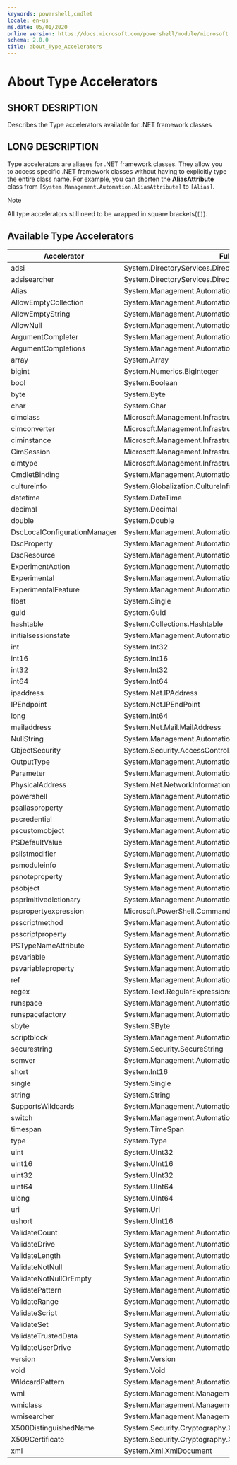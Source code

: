 ```yaml
---
keywords: powershell,cmdlet
locale: en-us
ms.date: 05/01/2020
online version: https://docs.microsoft.com/powershell/module/microsoft.powershell.core/about/about_type_accelerators?view=powershell-7.1&WT.mc_id=ps-gethelp
schema: 2.0.0
title: about_Type_Accelerators
---
```

# About Type Accelerators

## SHORT DESRIPTION

Describes the Type accelerators available for .NET framework classes

## LONG DESCRIPTION

Type accelerators are aliases for .NET framework classes. They allow you to
access specific .NET framework classes without having to explicitly type the
entire class name. For example, you can shorten the **AliasAttribute**
class from `[System.Management.Automation.AliasAttribute]` to `[Alias]`.

> [!NOTE]
> All type accelerators still need to be wrapped in square brackets(`[]`).

## Available Type Accelerators

|        Accelerator          |                           Full Class Name                           |
|---------------------------- | ------------------------------------------------------------------- |
|adsi                         | System.DirectoryServices.DirectoryEntry                             |
|adsisearcher                 | System.DirectoryServices.DirectorySearcher                          |
|Alias                        | System.Management.Automation.AliasAttribute                         |
|AllowEmptyCollection         | System.Management.Automation.AllowEmptyCollectionAttribute          |
|AllowEmptyString             | System.Management.Automation.AllowEmptyStringAttribute              |
|AllowNull                    | System.Management.Automation.AllowNullAttribute                     |
|ArgumentCompleter            | System.Management.Automation.ArgumentCompleterAttribute             |
|ArgumentCompletions          | System.Management.Automation.ArgumentCompletionsAttribute           |
|array                        | System.Array                                                        |
|bigint                       | System.Numerics.BigInteger                                          |
|bool                         | System.Boolean                                                      |
|byte                         | System.Byte                                                         |
|char                         | System.Char                                                         |
|cimclass                     | Microsoft.Management.Infrastructure.CimClass                        |
|cimconverter                 | Microsoft.Management.Infrastructure.CimConverter                    |
|ciminstance                  | Microsoft.Management.Infrastructure.CimInstance                     |
|CimSession                   | Microsoft.Management.Infrastructure.CimSession                      |
|cimtype                      | Microsoft.Management.Infrastructure.CimType                         |
|CmdletBinding                | System.Management.Automation.CmdletBindingAttribute                 |
|cultureinfo                  | System.Globalization.CultureInfo                                    |
|datetime                     | System.DateTime                                                     |
|decimal                      | System.Decimal                                                      |
|double                       | System.Double                                                       |
|DscLocalConfigurationManager | System.Management.Automation.DscLocalConfigurationManagerAttribute  |
|DscProperty                  | System.Management.Automation.DscPropertyAttribute                   |
|DscResource                  | System.Management.Automation.DscResourceAttribute                   |
|ExperimentAction             | System.Management.Automation.ExperimentAction                       |
|Experimental                 | System.Management.Automation.ExperimentalAttribute                  |
|ExperimentalFeature          | System.Management.Automation.ExperimentalFeature                    |
|float                        | System.Single                                                       |
|guid                         | System.Guid                                                         |
|hashtable                    | System.Collections.Hashtable                                        |
|initialsessionstate          | System.Management.Automation.Runspaces.InitialSessionState          |
|int                          | System.Int32                                                        |
|int16                        | System.Int16                                                        |
|int32                        | System.Int32                                                        |
|int64                        | System.Int64                                                        |
|ipaddress                    | System.Net.IPAddress                                                |
|IPEndpoint                   | System.Net.IPEndPoint                                               |
|long                         | System.Int64                                                        |
|mailaddress                  | System.Net.Mail.MailAddress                                         |
|NullString                   | System.Management.Automation.Language.NullString                    |
|ObjectSecurity               | System.Security.AccessControl.ObjectSecurity                        |
|OutputType                   | System.Management.Automation.OutputTypeAttribute                    |
|Parameter                    | System.Management.Automation.ParameterAttribute                     |
|PhysicalAddress              | System.Net.NetworkInformation.PhysicalAddress                       |
|powershell                   | System.Management.Automation.PowerShell                             |
|psaliasproperty              | System.Management.Automation.PSAliasProperty                        |
|pscredential                 | System.Management.Automation.PSCredential                           |
|pscustomobject               | System.Management.Automation.PSObject                               |
|PSDefaultValue               | System.Management.Automation.PSDefaultValueAttribute                |
|pslistmodifier               | System.Management.Automation.PSListModifier                         |
|psmoduleinfo                 | System.Management.Automation.PSModuleInfo                           |
|psnoteproperty               | System.Management.Automation.PSNoteProperty                         |
|psobject                     | System.Management.Automation.PSObject                               |
|psprimitivedictionary        | System.Management.Automation.PSPrimitiveDictionary                  |
|pspropertyexpression         | Microsoft.PowerShell.Commands.PSPropertyExpression                  |
|psscriptmethod               | System.Management.Automation.PSScriptMethod                         |
|psscriptproperty             | System.Management.Automation.PSScriptProperty                       |
|PSTypeNameAttribute          | System.Management.Automation.PSTypeNameAttribute                    |
|psvariable                   | System.Management.Automation.PSVariable                             |
|psvariableproperty           | System.Management.Automation.PSVariableProperty                     |
|ref                          | System.Management.Automation.PSReference                            |
|regex                        | System.Text.RegularExpressions.Regex                                |
|runspace                     | System.Management.Automation.Runspaces.Runspace                     |
|runspacefactory              | System.Management.Automation.Runspaces.RunspaceFactory              |
|sbyte                        | System.SByte                                                        |
|scriptblock                  | System.Management.Automation.ScriptBlock                            |
|securestring                 | System.Security.SecureString                                        |
|semver                       | System.Management.Automation.SemanticVersion                        |
|short                        | System.Int16                                                        |
|single                       | System.Single                                                       |
|string                       | System.String                                                       |
|SupportsWildcards            | System.Management.Automation.SupportsWildcardsAttribute             |
|switch                       | System.Management.Automation.SwitchParameter                        |
|timespan                     | System.TimeSpan                                                     |
|type                         | System.Type                                                         |
|uint                         | System.UInt32                                                       |
|uint16                       | System.UInt16                                                       |
|uint32                       | System.UInt32                                                       |
|uint64                       | System.UInt64                                                       |
|ulong                        | System.UInt64                                                       |
|uri                          | System.Uri                                                          |
|ushort                       | System.UInt16                                                       |
|ValidateCount                | System.Management.Automation.ValidateCountAttribute                 |
|ValidateDrive                | System.Management.Automation.ValidateDriveAttribute                 |
|ValidateLength               | System.Management.Automation.ValidateLengthAttribute                |
|ValidateNotNull              | System.Management.Automation.ValidateNotNullAttribute               |
|ValidateNotNullOrEmpty       | System.Management.Automation.ValidateNotNullOrEmptyAttribute        |
|ValidatePattern              | System.Management.Automation.ValidatePatternAttribute               |
|ValidateRange                | System.Management.Automation.ValidateRangeAttribute                 |
|ValidateScript               | System.Management.Automation.ValidateScriptAttribute                |
|ValidateSet                  | System.Management.Automation.ValidateSetAttribute                   |
|ValidateTrustedData          | System.Management.Automation.ValidateTrustedDataAttribute           |
|ValidateUserDrive            | System.Management.Automation.ValidateUserDriveAttribute             |
|version                      | System.Version                                                      |
|void                         | System.Void                                                         |
|WildcardPattern              | System.Management.Automation.WildcardPattern                        |
|wmi                          | System.Management.ManagementObject                                  |
|wmiclass                     | System.Management.ManagementClass                                   |
|wmisearcher                  | System.Management.ManagementObjectSearcher                          |
|X500DistinguishedName        | System.Security.Cryptography.X509Certificates.X500DistinguishedName |
|X509Certificate              | System.Security.Cryptography.X509Certificates.X509Certificate       |
|xml                          | System.Xml.XmlDocument                                              |
